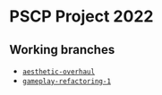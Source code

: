 # PSCP Project 2022

## Working branches
- [`aesthetic-overhaul`](https://github.com/gongpha/pscp-python-project-2022/tree/aesthetic-overhaul)
- [`gameplay-refactoring-1`](https://github.com/gongpha/pscp-python-project-2022/tree/gameplay-refactoring-1)
